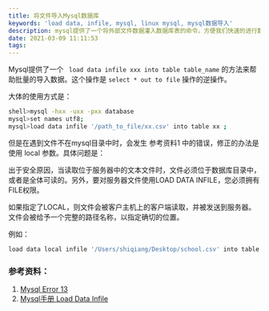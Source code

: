 ```yaml
---
title: 将文件导入Mysql数据库
keywords: 'load data, infile, mysql, linux mysql, mysql数据导入'
description: mysql提供了一个将外部文件数据灌入数据库表的命令，方便我们快速的进行数据库初始化
date: 2021-03-09 11:11:53
tags:
---
```


Mysql提供了一个 ` load data infile xxx into table table_name`  的方法来帮助批量的导入数据。这个操作是 `select * out to file` 操作的逆操作。

大体的使用方式是：
```sh
shell>mysql -hxx -uxx -pxx database
mysql>set names utf8;
mysql>load data infile '/path_to_file/xx.csv' into table xx ;
```

但是在遇到文件不在mysql目录中时，会发生 参考资料1 中的错误，修正的办法是使用 local 参数。具体问题是：

出于安全原因，当读取位于服务器中的文本文件时，文件必须位于数据库目录中，或者是全体可读的。另外，要对服务器文件使用LOAD DATA INFILE，您必须拥有FILE权限。

如果指定了LOCAL，则文件会被客户主机上的客户端读取，并被发送到服务器。文件会被给予一个完整的路径名称，以指定确切的位置。

例如：
```sh
load data local infile '/Users/shiqiang/Desktop/school.csv' into table i_school FIELDS TERMINATED BY ',' LINES TERMINATED BY '\r';
```

### 参考资料：
1. [Mysql Error 13](http://www.cublog.cn/u/7040/showart_2062246.html)
2. [Mysql手册 Load Data Infile](http://dev.mysql.com/doc/refman/5.1/zh/sql-syntax.html#load-data)